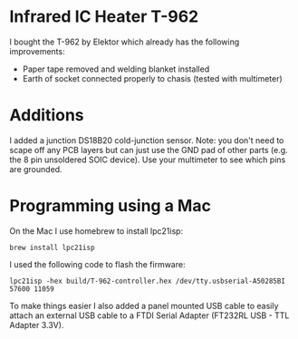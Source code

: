 # Infrared IC Heater T-962

I bought the T-962 by Elektor which already has the following improvements:
 - Paper tape removed and welding blanket installed
 - Earth of socket connected properly to chasis (tested with multimeter)

# Additions
I added a junction DS18B20 cold-junction sensor. Note: you don't need to scape off any PCB layers but can just use the GND pad of other parts (e.g. the 8 pin unsoldered SOIC device). Use your multimeter to see which pins are grounded.

# Programming using a Mac
On the Mac I use homebrew to install lpc21isp:

    brew install lpc21isp

I used the following code to flash the firmware:

    lpc21isp -hex build/T-962-controller.hex /dev/tty.usbserial-A50285BI 57600 11059

To make things easier I also added a panel mounted USB cable to easily attach an external USB cable to a FTDI Serial Adapter (FT232RL USB - TTL Adapter 3.3V).
